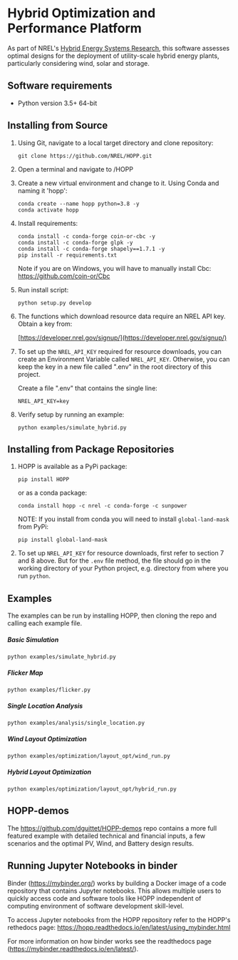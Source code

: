 # Hybrid Optimization and Performance Platform

As part of NREL's [Hybrid Energy Systems Research](https://www.nrel.gov/wind/hybrid-energy-systems-research.html), this
software assesses optimal designs for the deployment of utility-scale hybrid energy plants, particularly considering wind,
solar and storage.

## Software requirements
- Python version 3.5+ 64-bit

## Installing from Source
1. Using Git, navigate to a local target directory and clone repository:
    ```
    git clone https://github.com/NREL/HOPP.git
    ```

2. Open a terminal and navigate to /HOPP

3. Create a new virtual environment and change to it. Using Conda and naming it 'hopp':
    ```
    conda create --name hopp python=3.8 -y
    conda activate hopp
    ```

4. Install requirements:
    ```
    conda install -c conda-forge coin-or-cbc -y
    conda install -c conda-forge glpk -y
    conda install -c conda-forge shapely==1.7.1 -y
    pip install -r requirements.txt
    ```
    
    Note if you are on Windows, you will have to manually install Cbc: https://github.com/coin-or/Cbc

5. Run install script:
    ```
    python setup.py develop
    ```

6. The functions which download resource data require an NREL API key. Obtain a key from:
    
    [https://developer.nrel.gov/signup/](https://developer.nrel.gov/signup/)
    

7. To set up the `NREL_API_KEY` required for resource downloads, you can create an Environment Variable called 
   `NREL_API_KEY`. Otherwise, you can keep the key in a new file called ".env" in the root directory of this project. 

    Create a file ".env" that contains the single line:
     ```
    NREL_API_KEY=key
    ```

8. Verify setup by running an example:
    ```
    python examples/simulate_hybrid.py
    ```

## Installing from Package Repositories
1. HOPP is available as a PyPi package:

    ```
    pip install HOPP
    ```

    or as a conda package:

    ```
    conda install hopp -c nrel -c conda-forge -c sunpower
    ```

    NOTE: If you install from conda you will need to install `global-land-mask` from PyPi:

    ```
    pip install global-land-mask
    ```

2. To set up `NREL_API_KEY` for resource downloads, first refer to section 7 and 8 above. But for the `.env` file method,
   the file should go in the working directory of your Python project, e.g. directory from where you run `python`.

## Examples

The examples can be run by installing HOPP, then cloning the repo and calling each example file.

##### Basic Simulation
`python examples/simulate_hybrid.py`

##### Flicker Map
`python examples/flicker.py`

##### Single Location Analysis
`python examples/analysis/single_location.py`

##### Wind Layout Optimization
`python examples/optimization/layout_opt/wind_run.py`

##### Hybrid Layout Optimization
`python examples/optimization/layout_opt/hybrid_run.py`

## HOPP-demos

The https://github.com/dguittet/HOPP-demos repo contains a more full featured example with detailed technical and financial inputs, a few scenarios and the optimal PV, Wind, and Battery design results.

## Running Jupyter Notebooks in binder
Binder (https://mybinder.org/) works by building a Docker image of a code repository that contains Jupyter notebooks. This allows multiple users to quickly access code and software tools like HOPP independent of computing environment of software development skill-level.

To access Jupyter notebooks from the HOPP repository refer to the HOPP's rethedocs page: https://hopp.readthedocs.io/en/latest/using_mybinder.html

For more information on how binder works see the readthedocs page (https://mybinder.readthedocs.io/en/latest/).


